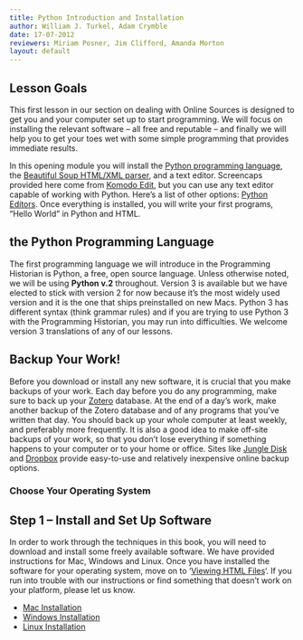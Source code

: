 ```yaml
---
title: Python Introduction and Installation
author: William J. Turkel, Adam Crymble
date: 17-07-2012
reviewers: Miriam Posner, Jim Clifford, Amanda Morton
layout: default
---
```


Lesson Goals
------------

This first lesson in our section on dealing with Online Sources is
designed to get you and your computer set up to start programming. We
will focus on installing the relevant software – all free and reputable
– and finally we will help you to get your toes wet with some simple
programming that provides immediate results.

In this opening module you will install the [Python programming
language][], the [Beautiful Soup HTML/XML parser][], and a text editor.
Screencaps provided here come from [Komodo Edit][], but you can use any
text editor capable of working with Python. Here’s a list of other
options: [Python Editors][]. Once everything is installed, you will
write your first programs, “Hello World” in Python and HTML.

the Python Programming Language
-------------------------------

The first programming language we will introduce in the Programming
Historian is Python, a free, open source language. Unless otherwise
noted, we will be using **Python v.2** throughout. Version 3 is
available but we have elected to stick with version 2 for now because
it’s the most widely used version and it is the one that ships
preinstalled on new Macs. Python 3 has different syntax (think grammar
rules) and if you are trying to use Python 3 with the Programming
Historian, you may run into difficulties. We welcome version 3
translations of any of our lessons.

Backup Your Work!
-----------------

Before you download or install any new software, it is crucial that you
make backups of your work. Each day before you do any programming, make
sure to back up your [Zotero][] database. At the end of a day’s work,
make another backup of the Zotero database and of any programs that
you’ve written that day. You should back up your whole computer at least
weekly, and preferably more frequently. It is also a good idea to make
off-site backups of your work, so that you don’t lose everything if
something happens to your computer or to your home or office. Sites like
[Jungle Disk][] and [Dropbox][] provide easy-to-use and relatively
inexpensive online backup options.

### Choose Your Operating System

Step 1 – Install and Set Up Software
------------------------------------

In order to work through the techniques in this book, you will need to
download and install some freely available software. We have provided
instructions for Mac, Windows and Linux. Once you have installed the
software for your operating system, move on to ‘[Viewing HTML Files][]‘.
If you run into trouble with our instructions or find something that
doesn’t work on your platform, please let us know.

-   [Mac Installation][]
-   [Windows Installation][]
-   [Linux Installation][]

  [Python programming language]: http://www.python.org/
  [Beautiful Soup HTML/XML parser]: http://www.crummy.com/software/BeautifulSoup/
  [Komodo Edit]: http://www.activestate.com/komodo-edit
  [Python Editors]: http://wiki.python.org/moin/PythonEditors/
  [Zotero]: http://www.zotero.org/
  [Jungle Disk]: https://www.jungledisk.com/
  [Dropbox]: https://www.dropbox.com/home
  [Viewing HTML Files]: /lessons/viewing-html-files
  [Mac Installation]: /lessons/mac-installation
  [Windows Installation]: /lessons/windows-installation
  [Linux Installation]: /lessons/linux-installation
